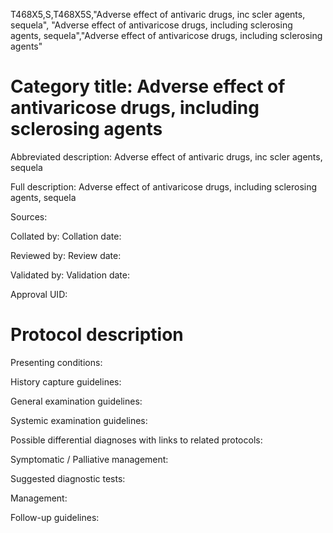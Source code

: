 T468X5,S,T468X5S,"Adverse effect of antivaric drugs, inc scler agents, sequela", "Adverse effect of antivaricose drugs, including sclerosing agents, sequela","Adverse effect of antivaricose drugs, including sclerosing agents"
# Category title: Adverse effect of antivaricose drugs, including sclerosing agents

Abbreviated description: Adverse effect of antivaric drugs, inc scler agents, sequela

Full description: Adverse effect of antivaricose drugs, including sclerosing agents, sequela

Sources:

Collated by:
Collation date:

Reviewed by:
Review date:

Validated by:
Validation date:

Approval UID:

# Protocol description

Presenting conditions:

History capture guidelines:

General examination guidelines:

Systemic examination guidelines:

Possible differential diagnoses with links to related protocols:

Symptomatic / Palliative management:

Suggested diagnostic tests:

Management:

Follow-up guidelines:
